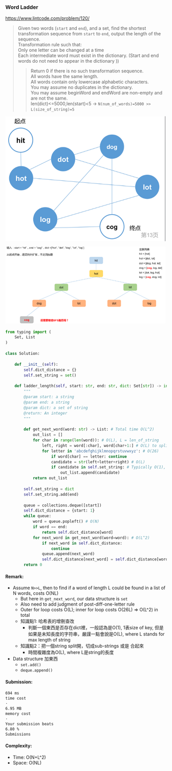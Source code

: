 ### Word Ladder
https://www.lintcode.com/problem/120/
>Given two words (`start` and `end`), and a set, find the shortest transformation sequence from `start` to `end`, output the length of the sequence.\
>Transformation rule such that:\
>Only one letter can be changed at a time\
>Each intermediate word must exist in the dictionary. (Start and end words do not need to appear in the dictionary ))
>>Return 0 if there is no such transformation sequence.\
>>All words have the same length.\
>>All words contain only lowercase alphabetic characters.\
>>You may assume no duplicates in the dictionary.\
>>You may assume beginWord and endWord are non-empty and are not the same.\
>>len(dict)<=5000,len(start)<5 -> `N(num_of_words)=5000 >> L(size_of_string)=5`

<p>
    <img src="../images/120_WordLadder1.jpg" width="500" />
</p>

<p>
    <img src="../images/120_WordLadder2.jpg" width="500" />
</p>

```python
from typing import (
    Set, List
)

class Solution:

    def __init__(self):
        self.dict_distance = {}
        self.set_string = set()

    def ladder_length(self, start: str, end: str, dict: Set[str]) -> int:
        """
        @param start: a string
        @param end: a string
        @param dict: a set of string
        @return: An integer
        """

        def get_next_word(word: str) -> List: # Total time O(L^2)
            out_list = []
            for char in range(len(word)): # O(L), L = len_of_string
                left, right = word[:char], word[char+1:] # O(L) to split into substrings
                for letter in 'abcdefghijklmnopqrstuvwxyz': # O(26)
                    if word[char] == letter: continue
                    candidate = str(left+letter+right) # O(L)
                    if candidate in self.set_string: # Typically O(1), but O(L) for keys as strings with unknown length
                        out_list.append(candidate)
            return out_list

        self.set_string = dict
        self.set_string.add(end)

        queue = collections.deque([start])
        self.dict_distance = {start: 1}
        while queue:
            word = queue.popleft() # O(N)
            if word == end:
                return self.dict_distance[word]
            for next_word in get_next_word(word=word): # O(L^2)
                if next_word in self.dict_distance:
                    continue
                queue.append(next_word)
                self.dict_distance[next_word] = self.dict_distance[word] + 1
        return 0
```
#### Remark:
- Assume `N>>L`, then to find if a word of length L could be found in a list of N words, costs O(NL)
  - But here in `get_next_word`, our data structure is `set`
  - Also need to add judgment of post-diff-one-letter rule
  - Outer for loop costs O(L); inner for loop costs O(26L) => O(L^2) in total
  - 知識點1: 哈希表的增刪查改
    - 判斷一個東西是否存在dict裡，一般認為是O(1), 1表size of key, 但是如果是未知長度的字符串，嚴謹一點會說是O(L), where L stands for max length of string
  - 知識點2：把一個string split開，切成sub-strings 或是 合起來
    - 時間複雜度為O(L), where L是string的長度
- Data structure 加東西
  - `set.add()`
  - `deque.append()` 
#### Submission:
```
694 ms
time cost
·
6.95 MB
memory cost
·
Your submission beats
6.80 %
Submissions
```
#### Complexity:
- Time: O(N+L^2)
- Space: O(NL)
